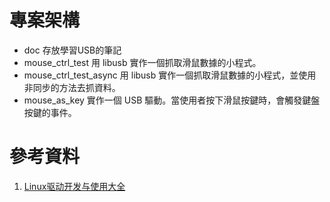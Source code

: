 # 專案架構
- doc
	存放學習USB的筆記
- mouse_ctrl_test
	用 libusb 實作一個抓取滑鼠數據的小程式。
- mouse_ctrl_test_async
	用 libusb 實作一個抓取滑鼠數據的小程式，並使用非同步的方法去抓資料。
- mouse_as_key
	實作一個 USB 驅動。當使用者按下滑鼠按鍵時，會觸發鍵盤按鍵的事件。

# 參考資料
1. [Linux驱动开发与使用大全](https://e.coding.net/weidongshan/linux/doc_and_source_for_drivers.git)

